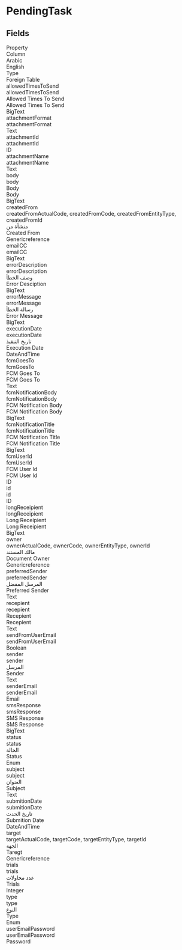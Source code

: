 # PendingTask

<ContentFilter/>

<div class='searchable'>

## Fields

<div class="nama-table">
<div class="row header-row">
<div class="cell">Property</div>
<div class="cell">Column</div>
<div class="cell">Arabic</div>
<div class="cell">English</div>
<div class="cell">Type</div>
<div class="cell">Foreign Table</div>
</div><div class="row searchable" id="allowedTimesToSend">
<div class="cell" data-label="Property">allowedTimesToSend</div>
<div class="cell" data-label="Column">allowedTimesToSend</div>
<div class="cell" data-label="Arabic">Allowed Times To Send</div>
<div class="cell" data-label="English">Allowed Times To Send</div>
<div class="cell" data-label="Type">BigText</div>

</div>

<div class="row searchable" id="attachmentFormat">
<div class="cell" data-label="Property">attachmentFormat</div>
<div class="cell" data-label="Column">attachmentFormat</div>
<div class="cell" data-label="Arabic"></div>
<div class="cell" data-label="English"></div>
<div class="cell" data-label="Type">Text</div>

</div>

<div class="row searchable" id="attachmentId">
<div class="cell" data-label="Property">attachmentId</div>
<div class="cell" data-label="Column">attachmentId</div>
<div class="cell" data-label="Arabic"></div>
<div class="cell" data-label="English"></div>
<div class="cell" data-label="Type">ID</div>

</div>

<div class="row searchable" id="attachmentName">
<div class="cell" data-label="Property">attachmentName</div>
<div class="cell" data-label="Column">attachmentName</div>
<div class="cell" data-label="Arabic"></div>
<div class="cell" data-label="English"></div>
<div class="cell" data-label="Type">Text</div>

</div>

<div class="row searchable" id="body">
<div class="cell" data-label="Property">body</div>
<div class="cell" data-label="Column">body</div>
<div class="cell" data-label="Arabic">Body</div>
<div class="cell" data-label="English">Body</div>
<div class="cell" data-label="Type">BigText</div>

</div>

<div class="row searchable" id="createdFrom">
<div class="cell" data-label="Property">createdFrom</div>
<div class="cell gen-ref-column" data-label="Column">createdFromActualCode,  createdFromCode,  createdFromEntityType,  createdFromId</div>
<div class="cell" data-label="Arabic">منشأة من</div>
<div class="cell" data-label="English">Created From</div>
<div class="cell" data-label="Type">Genericreference</div>

</div>

<div class="row searchable" id="emailCC">
<div class="cell" data-label="Property">emailCC</div>
<div class="cell" data-label="Column">emailCC</div>
<div class="cell" data-label="Arabic"></div>
<div class="cell" data-label="English"></div>
<div class="cell" data-label="Type">BigText</div>

</div>

<div class="row searchable" id="errorDescription">
<div class="cell" data-label="Property">errorDescription</div>
<div class="cell" data-label="Column">errorDescription</div>
<div class="cell" data-label="Arabic">وصف الخطأ</div>
<div class="cell" data-label="English">Error Desciption</div>
<div class="cell" data-label="Type">BigText</div>

</div>

<div class="row searchable" id="errorMessage">
<div class="cell" data-label="Property">errorMessage</div>
<div class="cell" data-label="Column">errorMessage</div>
<div class="cell" data-label="Arabic">رسالة الخطأ</div>
<div class="cell" data-label="English">Error Message</div>
<div class="cell" data-label="Type">BigText</div>

</div>

<div class="row searchable" id="executionDate">
<div class="cell" data-label="Property">executionDate</div>
<div class="cell" data-label="Column">executionDate</div>
<div class="cell" data-label="Arabic">تاريخ التنفيذ</div>
<div class="cell" data-label="English">Execution Date</div>
<div class="cell" data-label="Type">DateAndTime</div>

</div>

<div class="row searchable" id="fcmGoesTo">
<div class="cell" data-label="Property">fcmGoesTo</div>
<div class="cell" data-label="Column">fcmGoesTo</div>
<div class="cell" data-label="Arabic">FCM Goes To</div>
<div class="cell" data-label="English">FCM Goes To</div>
<div class="cell" data-label="Type">Text</div>

</div>

<div class="row searchable" id="fcmNotificationBody">
<div class="cell" data-label="Property">fcmNotificationBody</div>
<div class="cell" data-label="Column">fcmNotificationBody</div>
<div class="cell" data-label="Arabic">FCM Notification Body</div>
<div class="cell" data-label="English">FCM Notification Body</div>
<div class="cell" data-label="Type">BigText</div>

</div>

<div class="row searchable" id="fcmNotificationTitle">
<div class="cell" data-label="Property">fcmNotificationTitle</div>
<div class="cell" data-label="Column">fcmNotificationTitle</div>
<div class="cell" data-label="Arabic">FCM Notification Title</div>
<div class="cell" data-label="English">FCM Notification Title</div>
<div class="cell" data-label="Type">BigText</div>

</div>

<div class="row searchable" id="fcmUserId">
<div class="cell" data-label="Property">fcmUserId</div>
<div class="cell" data-label="Column">fcmUserId</div>
<div class="cell" data-label="Arabic">FCM User Id</div>
<div class="cell" data-label="English">FCM User Id</div>
<div class="cell" data-label="Type">ID</div>

</div>

<div class="row searchable" id="id">
<div class="cell" data-label="Property">id</div>
<div class="cell" data-label="Column">id</div>
<div class="cell" data-label="Arabic"></div>
<div class="cell" data-label="English"></div>
<div class="cell" data-label="Type">ID</div>

</div>

<div class="row searchable" id="longReceipient">
<div class="cell" data-label="Property">longReceipient</div>
<div class="cell" data-label="Column">longReceipient</div>
<div class="cell" data-label="Arabic">Long Receipient</div>
<div class="cell" data-label="English">Long Receipient</div>
<div class="cell" data-label="Type">BigText</div>

</div>

<div class="row searchable" id="owner">
<div class="cell" data-label="Property">owner</div>
<div class="cell gen-ref-column" data-label="Column">ownerActualCode,  ownerCode,  ownerEntityType,  ownerId</div>
<div class="cell" data-label="Arabic"> مالك المستند</div>
<div class="cell" data-label="English"> Document Owner</div>
<div class="cell" data-label="Type">Genericreference</div>

</div>

<div class="row searchable" id="preferredSender">
<div class="cell" data-label="Property">preferredSender</div>
<div class="cell" data-label="Column">preferredSender</div>
<div class="cell" data-label="Arabic">المرسل المفضل</div>
<div class="cell" data-label="English">Preferred Sender</div>
<div class="cell" data-label="Type">Text</div>

</div>

<div class="row searchable" id="recepient">
<div class="cell" data-label="Property">recepient</div>
<div class="cell" data-label="Column">recepient</div>
<div class="cell" data-label="Arabic">Recepient</div>
<div class="cell" data-label="English">Recepient</div>
<div class="cell" data-label="Type">Text</div>

</div>

<div class="row searchable" id="sendFromUserEmail">
<div class="cell" data-label="Property">sendFromUserEmail</div>
<div class="cell" data-label="Column">sendFromUserEmail</div>
<div class="cell" data-label="Arabic"></div>
<div class="cell" data-label="English"></div>
<div class="cell" data-label="Type">Boolean</div>

</div>

<div class="row searchable" id="sender">
<div class="cell" data-label="Property">sender</div>
<div class="cell" data-label="Column">sender</div>
<div class="cell" data-label="Arabic">المرسل</div>
<div class="cell" data-label="English">Sender</div>
<div class="cell" data-label="Type">Text</div>

</div>

<div class="row searchable" id="senderEmail">
<div class="cell" data-label="Property">senderEmail</div>
<div class="cell" data-label="Column">senderEmail</div>
<div class="cell" data-label="Arabic"></div>
<div class="cell" data-label="English"></div>
<div class="cell" data-label="Type">Email</div>

</div>

<div class="row searchable" id="smsResponse">
<div class="cell" data-label="Property">smsResponse</div>
<div class="cell" data-label="Column">smsResponse</div>
<div class="cell" data-label="Arabic">SMS Response</div>
<div class="cell" data-label="English">SMS Response</div>
<div class="cell" data-label="Type">BigText</div>

</div>

<div class="row searchable" id="status">
<div class="cell" data-label="Property">status</div>
<div class="cell" data-label="Column">status</div>
<div class="cell" data-label="Arabic">الحالة</div>
<div class="cell" data-label="English">Status</div>
<div class="cell" data-label="Type">Enum</div>

</div>

<div class="row searchable" id="subject">
<div class="cell" data-label="Property">subject</div>
<div class="cell" data-label="Column">subject</div>
<div class="cell" data-label="Arabic">العنوان</div>
<div class="cell" data-label="English">Subject</div>
<div class="cell" data-label="Type">Text</div>

</div>

<div class="row searchable" id="submitionDate">
<div class="cell" data-label="Property">submitionDate</div>
<div class="cell" data-label="Column">submitionDate</div>
<div class="cell" data-label="Arabic">تاريخ الحدث</div>
<div class="cell" data-label="English">Submition Date</div>
<div class="cell" data-label="Type">DateAndTime</div>

</div>

<div class="row searchable" id="target">
<div class="cell" data-label="Property">target</div>
<div class="cell gen-ref-column" data-label="Column">targetActualCode,  targetCode,  targetEntityType,  targetId</div>
<div class="cell" data-label="Arabic">الجهة</div>
<div class="cell" data-label="English">Taregt</div>
<div class="cell" data-label="Type">Genericreference</div>

</div>

<div class="row searchable" id="trials">
<div class="cell" data-label="Property">trials</div>
<div class="cell" data-label="Column">trials</div>
<div class="cell" data-label="Arabic">عدد محاولات</div>
<div class="cell" data-label="English">Trials</div>
<div class="cell" data-label="Type">Integer</div>

</div>

<div class="row searchable" id="type">
<div class="cell" data-label="Property">type</div>
<div class="cell" data-label="Column">type</div>
<div class="cell" data-label="Arabic">النوع</div>
<div class="cell" data-label="English">Type</div>
<div class="cell" data-label="Type">Enum</div>

</div>

<div class="row searchable" id="userEmailPassword">
<div class="cell" data-label="Property">userEmailPassword</div>
<div class="cell" data-label="Column">userEmailPassword</div>
<div class="cell" data-label="Arabic"></div>
<div class="cell" data-label="English"></div>
<div class="cell" data-label="Type">Password</div>

</div>


</div>
</div>

